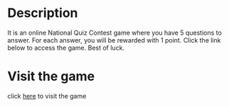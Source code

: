 # Description
It is an online National Quiz Contest game where you have 5 questions to answer. For each answer, you will be rewarded with 1 point. Click the link below to access the game. Best of luck.

# Visit the game 
click [here](https://national-quiz-contest.netlify.app/) to visit the game
